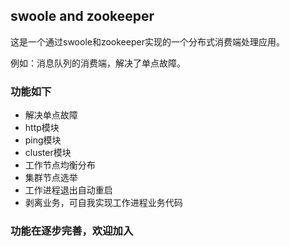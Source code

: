 ## swoole and zookeeper

这是一个通过swoole和zookeeper实现的一个分布式消费端处理应用。

例如：消息队列的消费端，解决了单点故障。


### 功能如下

- 解决单点故障
- http模块
- ping模块
- cluster模块
- 工作节点均衡分布
- 集群节点选举
- 工作进程退出自动重启
- 剥离业务，可自我实现工作进程业务代码


### 功能在逐步完善，欢迎加入